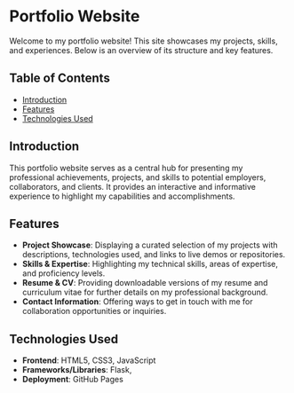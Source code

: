 # Portfolio Website

Welcome to my portfolio website! This site showcases my projects, skills, and experiences. Below is an overview of its structure and key features.

## Table of Contents

- [Introduction](#introduction)
- [Features](#features)
- [Technologies Used](#technologies-used)

## Introduction

This portfolio website serves as a central hub for presenting my professional achievements, projects, and skills to potential employers, collaborators, and clients. It provides an interactive and informative experience to highlight my capabilities and accomplishments.

## Features

- **Project Showcase**: Displaying a curated selection of my projects with descriptions, technologies used, and links to live demos or repositories.
- **Skills & Expertise**: Highlighting my technical skills, areas of expertise, and proficiency levels.
- **Resume & CV**: Providing downloadable versions of my resume and curriculum vitae for further details on my professional background.
- **Contact Information**: Offering ways to get in touch with me for collaboration opportunities or inquiries.

## Technologies Used

- **Frontend**: HTML5, CSS3, JavaScript
- **Frameworks/Libraries**: Flask,
- **Deployment**: GitHub Pages